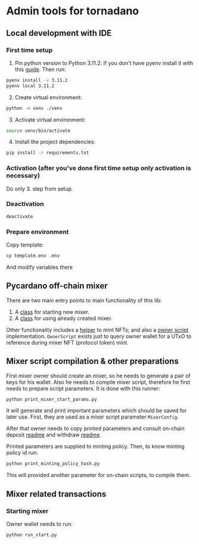 # Admin tools for tornadano

## Local development with IDE

### First time setup

1. Pin python version to Python 3.11.2:
If you don't have pyenv install it with this [guide](https://realpython.com/intro-to-pyenv/#installing-pyenv).
Then run:

```sh
pyenv install -v 3.11.2
pyenv local 3.11.2
```

2. Create virtual environment:

```sh
python -m venv ./venv
```

3. Activate virtual environment:

```sh
source venv/bin/activate
```

4. Install the project dependencies:

```sh
pip install -r requirements.txt
```

### Activation (after you've done first time setup only activation is necessary)

Do only 3. step from setup.

### Deactivation

```sh
deactivate
```

### Prepare environment

Copy template:

```sh
cp template.env .env
```

And modify variables there

## Pycardano off-chain mixer

There are two main entry points to main functionality of this lib:

1. A [class](mixer/start.py) for starting new mixer.
2. A [class](mixer/user.py) for using already created mixer.

Other functionality includes a [helper](mixer/nft_minter.py) to mint NFTs; and also a [owner script](mixer/owner_script.py) implementation. `OwnerScript` exists just to query owner wallet for a UTxO to reference during mixer NFT (protocol token) mint.

## Mixer script compilation & other preparations

First mixer owner should create an mixer, so he needs to generate a pair of keys for his wallet.
Also he needs to compile mixer script, therefore he first needs to prepare script parameters. It is done with this runner:

```sh
python print_mixer_start_params.py
```

It will generate and print important parameters which should be saved for later use. First, they are used as a mixer script parameter `MixerConfig`.

After that owner needs to copy printed parameters and consult on-chain deposit [readme](https://github.com/fullstack-development/tornadano-on-chain-deposit/tree/master#usage) and withdraw [readme](https://github.com/fullstack-development/tornadano-on-chain/tree/master#usage).

Printed parameters are supplied to minting policy. Then, to know minting policy id run:

```sh
python print_minting_policy_hash.py
```

This will provided another parameter for on-chain scripts, to compile them.

## Mixer related transactions

### Starting mixer

Owner wallet needs to run:

```sh
python run_start.py
```
